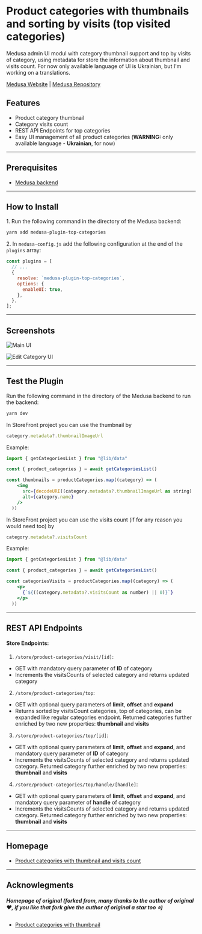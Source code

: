 # Product categories with thumbnails and sorting by visits (top visited categories)

Medusa admin UI modul with category thumbnail support and top by visits of category, using metadata for store the information about thumbnail and visits count. For now only available language of UI is Ukrainian, but I'm working on a translations.

[Medusa Website](https://medusajs.com/) | [Medusa Repository](https://github.com/medusajs/medusa)

## Features

- Product category thumbnail
- Category visits count
- REST API Endpoints for top categories
- Easy UI management of all product categories (**WARNING:** only available language - **Ukrainian**, for now)

---

## Prerequisites

- [Medusa backend](https://docs.medusajs.com/development/backend/install)

---

## How to Install

1\. Run the following command in the directory of the Medusa backend:

```bash
yarn add medusa-plugin-top-categories
```

2\. In `medusa-config.js` add the following configuration at the end of the `plugins` array:

```js
const plugins = [
  // ...
  {
    resolve: `medusa-plugin-top-categories`,
    options: {
      enableUI: true,
    },
  },
];
```

---

## Screenshots

![Main UI](https://github.com/user-attachments/assets/d1480519-a20d-4d27-ae2f-00801bf692a2)

![Edit Category UI](https://github.com/user-attachments/assets/8dc6f987-4691-41ef-bec3-f7560d98515b)

---

## Test the Plugin

Run the following command in the directory of the Medusa backend to run the backend:

```bash
yarn dev
```

In StoreFront project you can use the thumbnail by

```js
category.metadata?.thumbnailImageUrl
```

Example:

```jsx
import { getCategoriesList } from "@lib/data"

const { product_categories } = await getCategoriesList()

const thumbnails = productCategories.map((category) => (
    <img
      src={decodeURI((category.metadata?.thumbnailImageUrl as string) || "")}
      alt={category.name}
    />
  ))
```

In StoreFront project you can use the visits count (if for any reason you would need too) by

```js
category.metadata?.visitsCount
```

Example:

```jsx
import { getCategoriesList } from "@lib/data"

const { product_categories } = await getCategoriesList()

const categoriesVisits = productCategories.map((category) => (
    <p>
      {`${((category.metadata?.visitsCount as number) || 0)}`}
    </p>
  ))
```

---

## REST API Endpoints

#### Store Endpoints:

1. `/store/product-categories/visit/[id]`:
- GET with mandatory query parameter of **ID** of category
- Increments the visitsCounts of selected category and returns updated category
2. `/store/product-categories/top`:
- GET with optional query parameters of **limit**, **offset** and **expand**
- Returns sorted by visitsCount categories, top of categories, can be expanded like regular categories endpoint. Returned categories further enriched by two new properties: **thumbnail** and **visits**
3. `/store/product-categories/top/[id]`:
- GET with optional query parameters of **limit**, **offset** and **expand**, and mandatory query parameter of **ID** of category
- Increments the visitsCounts of selected category and returns updated category. Returned category further enriched by two new properties: **thumbnail** and **visits**
4. `/store/product-categories/top/handle/[handle]`:
- GET with optional query parameters of **limit**, **offset** and **expand**, and mandatory query parameter of **handle** of category
- Increments the visitsCounts of selected category and returns updated category. Returned category further enriched by two new properties: **thumbnail** and **visits**

---

## Homepage

- [Product categories with thumbnail and visits count](https://github.com/KreischerPanoptic/medusa-plugin-top-categories)

---

## Acknowlegments

##### Homepage of original (forked from, many thanks to the author of original ❤️, if you like that fork give the author of original a star too ⭐)

- [Product categories with thumbnail](https://github.com/Petr-Hl/medusa-plugin-categories)
